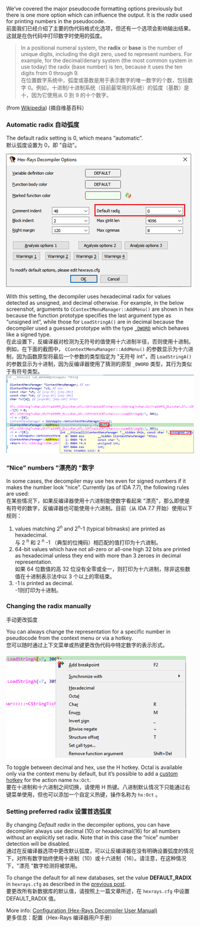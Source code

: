We’ve covered the major pseudocode formatting options previously but there is one more option which can influence the output. It is the _radix_ used for printing numbers in the pseudocode.  
前面我们已经介绍了主要的伪代码格式化选项，但还有一个选项会影响输出结果。这就是在伪代码中打印数字时使用的弧度。

> In a positional numeral system, the **radix** or **base** is the number of unique digits, including the digit zero, used to represent numbers. For example, for the decimal/denary system (the most common system in use today) the radix (base number) is ten, because it uses the ten digits from 0 through 9.  
> 在位置数字系统中，弧度或基数是用于表示数字的唯一数字的个数，包括数字 0。例如，十进制/十进制系统（目前最常用的系统）的弧度（基数）是十，因为它使用从 0 到 9 的十个数字。

(from [Wikipedia](https://en.wikipedia.org/wiki/Radix)) (摘自维基百科）

### Automatic radix 自动弧度

The default radix setting is 0, which means “automatic”.  
默认弧度设置为 0，即 "自动"。

![](assets/2022/04/hr_radix0.png)

With this setting, the decompiler uses hexadecimal radix for values detected as unsigned, and decimal otherwise. For example, in the below screenshot, arguments to `CContextMenuManager::AddMenu()` are shown in hex because the function prototype specifies the last argument type as “unsigned int”, while those for `LoadStringA()` are in decimal because the decompiler used a guessed prototype with the type [`_DWORD`](https://hex-rays.com/blog/igors-tip-of-the-week-45-decompiler-types/) which behaves like a signed type.  
在此设置下，反编译器对检测为无符号的值使用十六进制半径，否则使用十进制。例如，在下面的截图中， `CContextMenuManager::AddMenu()` 的参数显示为十六进制，因为函数原型将最后一个参数的类型指定为 "无符号 int"，而 `LoadStringA()` 的参数显示为十进制，因为反编译器使用了猜测的原型 `_DWORD` 类型，其行为类似于有符号类型。![](assets/2022/04/hr_radix1.png)

### “Nice” numbers "漂亮的 "数字

In some cases, the decompiler may use hex even for signed numbers if it makes the number look “nice”. Currently (as of IDA 7.7), the following rules are used:  
在某些情况下，如果反编译器使用十六进制能使数字看起来 "漂亮"，那么即使是有符号的数字，反编译器也可能使用十六进制。目前（从 IDA 7.7 开始）使用以下规则：

1.  values matching 2<sup data-immersive-translate-walked="15fcadaa-285f-4f9b-9fbf-0507055af1c5">n</sup> and 2<sup data-immersive-translate-walked="15fcadaa-285f-4f9b-9fbf-0507055af1c5">n</sup>-1 (typical bitmasks) are printed as hexadecimal.  
    与 2 <sup data-immersive-translate-walked="15fcadaa-285f-4f9b-9fbf-0507055af1c5">n</sup> 和 2 <sup data-immersive-translate-walked="15fcadaa-285f-4f9b-9fbf-0507055af1c5">n</sup> -1 （典型的位掩码）相匹配的值打印为十六进制。
2.  64-bit values which have not all-zero or all-one high 32 bits are printed as hexadecimal unless they end with more than 3 zeroes in decimal representation.  
    如果 64 位数值的高 32 位没有全零或全一，则打印为十六进制，除非这些数值在十进制表示法中以 3 个以上的零结束。
3.  -1 is printed as decimal.  
    -1则打印为十进制。

### Changing the radix manually  
手动更改弧度

You can always change the representation for a specific number in pseudocode from the context menu or via a hotkey.  
您可以随时通过上下文菜单或热键更改伪代码中特定数字的表示形式。

![](assets/2022/04/hr_radix2.png)

To toggle between decimal and hex, use the H hotkey. Octal is available only via the context menu by default, but it’s possible to add a [custom hotkey](https://hex-rays.com/blog/igor-tip-of-the-week-02-ida-ui-actions-and-where-to-find-them/) for the action name `hx:Oct`.  
要在十进制和十六进制之间切换，请使用 H 热键。八进制默认情况下只能通过右键菜单使用，但也可以添加一个自定义热键，操作名称为 `hx:Oct` 。

### Setting preferred radix 设置首选弧度

By changing _Default radix_ in the decompiler options, you can have decompiler always use decimal (10) or hexadecimal(16) for all numbers without an explicitly set radix. Note that in this case the “nice” number detection will be disabled.  
通过在反编译器选项中更改默认弧度，可以让反编译器在没有明确设置弧度的情况下，对所有数字始终使用十进制（10）或十六进制（16）。请注意，在这种情况下，"漂亮 "数字检测将被禁用。

To change the default for all new databases, set the value **DEFAULT_RADIX** in `hexrays.cfg` as described in the [previous post](https://hex-rays.com/blog/igors-tip-of-the-week-82-decompiler-options-pseudocode-formatting/).  
要更改所有新数据库的默认值，请按照上一篇文章所述，在 `hexrays.cfg` 中设置 DEFAULT_RADIX 值。

More info: [Configuration (Hex-Rays Decompiler User Manual)](https://www.hex-rays.com/products/decompiler/manual/config.shtml)  
更多信息：配置（Hex-Rays 编译器用户手册）